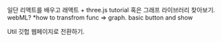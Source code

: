 일단 
리액트를 배우고
래액트 + three.js tutorial
    혹은 그래프 라이브러리 찾아보기.
    webML?
    *how to transfrom func => graph.
basic button and show

Util
깃헙 웹페이지로 전환하기.
